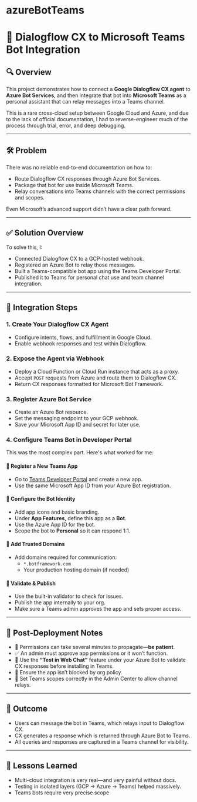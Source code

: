 # azureBotTeams
# 🤖 Dialogflow CX to Microsoft Teams Bot Integration

## 🔍 Overview

This project demonstrates how to connect a **Google Dialogflow CX agent** to **Azure Bot Services**, and then integrate that bot into **Microsoft Teams** as a personal assistant that can relay messages into a Teams channel.

This is a rare cross-cloud setup between Google Cloud and Azure, and due to the lack of official documentation, I had to reverse-engineer much of the process through trial, error, and deep debugging.

---

## 🛠️ Problem

There was no reliable end-to-end documentation on how to:

- Route Dialogflow CX responses through Azure Bot Services.
- Package that bot for use inside Microsoft Teams.
- Relay conversations into Teams channels with the correct permissions and scopes.

Even Microsoft’s advanced support didn’t have a clear path forward.

---

## ✅ Solution Overview

To solve this, I:

- Connected Dialogflow CX to a GCP-hosted webhook.
- Registered an Azure Bot to relay those messages.
- Built a Teams-compatible bot app using the Teams Developer Portal.
- Published it to Teams for personal chat use and team channel integration.

---

## 🧩 Integration Steps

### 1. Create Your Dialogflow CX Agent

- Configure intents, flows, and fulfillment in Google Cloud.
- Enable webhook responses and test within Dialogflow.

### 2. Expose the Agent via Webhook

- Deploy a Cloud Function or Cloud Run instance that acts as a proxy.
- Accept `POST` requests from Azure and route them to Dialogflow CX.
- Return CX responses formatted for Microsoft Bot Framework.

### 3. Register Azure Bot Service

- Create an Azure Bot resource.
- Set the messaging endpoint to your GCP webhook.
- Save your Microsoft App ID and secret for later use.

### 4. Configure Teams Bot in Developer Portal

This was the most complex part. Here's what worked for me:

#### 🔹 Register a New Teams App

- Go to [Teams Developer Portal](https://dev.teams.microsoft.com/) and create a new app.
- Use the same Microsoft App ID from your Azure Bot registration.

#### 🔹 Configure the Bot Identity

- Add app icons and basic branding.
- Under **App Features**, define this app as a **Bot**.
- Use the Azure App ID for the bot.
- Scope the bot to **Personal** so it can respond 1:1.

#### 🔹 Add Trusted Domains

- Add domains required for communication:
  - `*.botframework.com`
  - Your production hosting domain (if needed)

#### 🔹 Validate & Publish

- Use the built-in validator to check for issues.
- Publish the app internally to your org.
- Make sure a Teams admin approves the app and sets proper access.

---

## 🚀 Post-Deployment Notes

- 🔄 Permissions can take several minutes to propagate—**be patient**.
- ✅ An admin must approve app permissions or it won’t function.
- 🧪 Use the **“Test in Web Chat”** feature under your Azure Bot to validate CX responses before installing in Teams.
- 🔐 Ensure the app isn’t blocked by org policy.
- 🔁 Set Teams scopes correctly in the Admin Center to allow channel relays.

---

## 🎉 Outcome

- Users can message the bot in Teams, which relays input to Dialogflow CX.
- CX generates a response which is returned through Azure Bot to Teams.
- All queries and responses are captured in a Teams channel for visibility.

---

## 📘 Lessons Learned

- Multi-cloud integration is very real—and very painful without docs.
- Testing in isolated layers (GCP → Azure → Teams) helped massively.
- Teams bots require very precise scope
